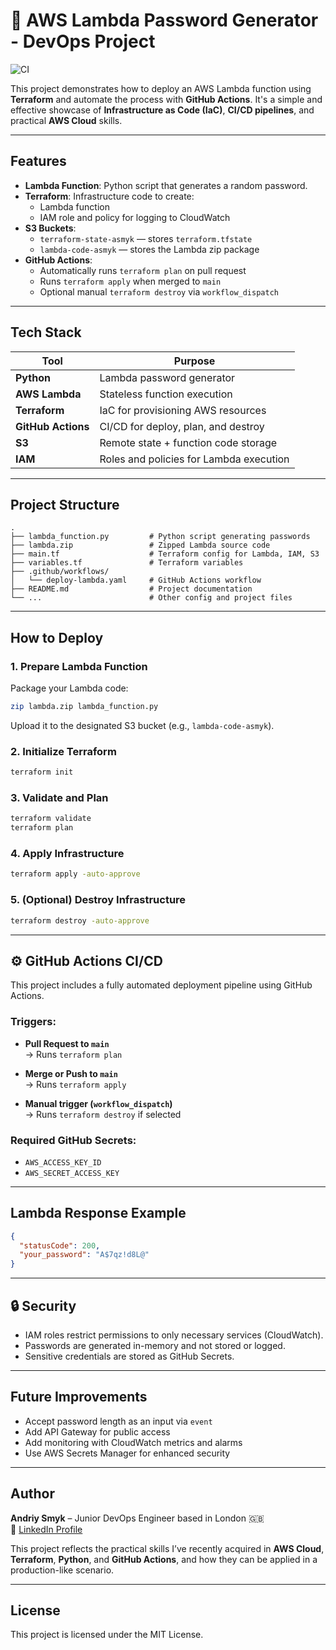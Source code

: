 # 🔐 AWS Lambda Password Generator - DevOps Project
![CI](https://github.com/andriysmyk/lambda_password_generator/actions/workflows/deploy-lambda.yaml/badge.svg)

This project demonstrates how to deploy an AWS Lambda function using **Terraform** and automate the process with **GitHub Actions**. It's a simple and effective showcase of **Infrastructure as Code (IaC)**, **CI/CD pipelines**, and practical **AWS Cloud** skills.

---

##  Features

- **Lambda Function**: Python script that generates a random password.
- **Terraform**: Infrastructure code to create:
  - Lambda function
  - IAM role and policy for logging to CloudWatch
- **S3 Buckets**:
  - `terraform-state-asmyk` — stores `terraform.tfstate`
  - `lambda-code-asmyk` — stores the Lambda zip package
- **GitHub Actions**:
  - Automatically runs `terraform plan` on pull request
  - Runs `terraform apply` when merged to `main`
  - Optional manual `terraform destroy` via `workflow_dispatch`

---

##  Tech Stack

| Tool             | Purpose                                 |
|------------------|------------------------------------------|
| **Python**       | Lambda password generator                |
| **AWS Lambda**   | Stateless function execution             |
| **Terraform**    | IaC for provisioning AWS resources       |
| **GitHub Actions** | CI/CD for deploy, plan, and destroy     |
| **S3**           | Remote state + function code storage     |
| **IAM**          | Roles and policies for Lambda execution  |

---

##  Project Structure

```
.
├── lambda_function.py         # Python script generating passwords
├── lambda.zip                 # Zipped Lambda source code
├── main.tf                    # Terraform config for Lambda, IAM, S3
├── variables.tf               # Terraform variables
├── .github/workflows/
│   └── deploy-lambda.yaml     # GitHub Actions workflow
├── README.md                  # Project documentation
└── ...                        # Other config and project files
```

---

##  How to Deploy

### 1. Prepare Lambda Function

Package your Lambda code:

```bash
zip lambda.zip lambda_function.py
```

Upload it to the designated S3 bucket (e.g., `lambda-code-asmyk`).

### 2. Initialize Terraform

```bash
terraform init
```

### 3. Validate and Plan

```bash
terraform validate
terraform plan
```

### 4. Apply Infrastructure

```bash
terraform apply -auto-approve
```

### 5. (Optional) Destroy Infrastructure

```bash
terraform destroy -auto-approve
```

---

## ⚙️ GitHub Actions CI/CD

This project includes a fully automated deployment pipeline using GitHub Actions.

### Triggers:

- **Pull Request to `main`**  
  → Runs `terraform plan`

- **Merge or Push to `main`**  
  → Runs `terraform apply`

- **Manual trigger (`workflow_dispatch`)**  
  → Runs `terraform destroy` if selected

### Required GitHub Secrets:

- `AWS_ACCESS_KEY_ID`
- `AWS_SECRET_ACCESS_KEY`

---

##  Lambda Response Example

```json
{
  "statusCode": 200,
  "your_password": "A$7qz!d8L@"
}
```

---

## 🔒 Security

- IAM roles restrict permissions to only necessary services (CloudWatch).
- Passwords are generated in-memory and not stored or logged.
- Sensitive credentials are stored as GitHub Secrets.

---

##  Future Improvements

- Accept password length as an input via `event`
- Add API Gateway for public access
- Add monitoring with CloudWatch metrics and alarms
- Use AWS Secrets Manager for enhanced security

---

##  Author

**Andriy Smyk** – Junior DevOps Engineer based in London 🇬🇧  
🔗 [LinkedIn Profile](https://www.linkedin.com/in/andriysmyk)

This project reflects the practical skills I’ve recently acquired in **AWS Cloud**, **Terraform**, **Python**, and **GitHub Actions**, and how they can be applied in a production-like scenario.

---

##  License

This project is licensed under the MIT License.
